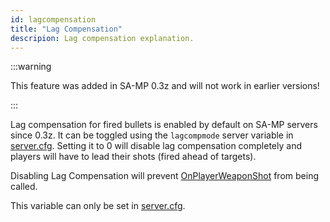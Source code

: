 ```yaml
---
id: lagcompensation
title: "Lag Compensation"
descripion: Lag compensation explanation.
---
```


:::warning

This feature was added in SA-MP 0.3z and will not work in earlier versions!

:::

Lag compensation for fired bullets is enabled by default on SA-MP servers since 0.3z. It can be toggled using the `lagcompmode` server variable in [server.cfg](server.cfg). Setting it to 0 will disable lag compensation completely and players will have to lead their shots (fired ahead of targets).

Disabling Lag Compensation will prevent [OnPlayerWeaponShot](../../callbacks/OnPlayerWeaponShot) from being called.

This variable can only be set in [server.cfg](server.cfg).